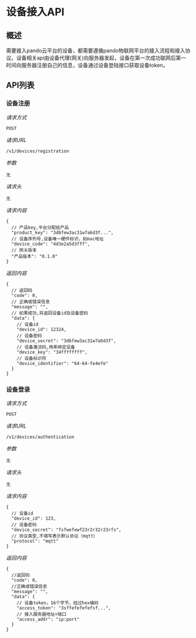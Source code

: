 # 设备接入API

## 概述
需要接入pando云平台的设备，都需要遵循pando物联网平台的接入流程和接入协议。设备相关api由设备代理(网关)向服务器发起，设备在第一次成功联网后第一时间向服务器注册自己的信息，设备通过设备登陆接口获取设备token。

## API列表
### 设备注册
*请求方式*
```
POST
```
*请求URL*
```
/v1/devices/registration
```
*参数*
```
无
```
*请求头*
```
无
```
*请求内容*
```
{
  // 产品key,平台分配给产品
  "product_key": "3d6few3ac31w7a6d3f...",
  // 设备序列号,设备唯一硬件标识，如mac地址
  "device_code": "4d3e2a5d3fff",
  // 网关版本
  "产品版本": "0.1.0"
}
```
*返回内容*
```
{
  // 返回码
  "code": 0,
  // 正确或错误信息
  "message": "", 
  // 如果成功,将返回设备id及设备密码
  "data": { 
    // 设备id
    "device_id": 12324, 
    // 设备密码
    "device_secret": "3d6few3ac31w7a6d3f", 
    // 设备激活码,用来绑定设备
    "device_key": "34ffffffff",
    // 设备标识符
    "device_identifier": "64-64-fe4efe"
  }
}
```

### 设备登录
*请求方式*
```
POST
```
*请求URL*
```
/v1/devices/authentication
```
*参数*
```
无
```
*请求头*
```
无
```
*请求内容*
```
{
  // 设备id
  "device_id": 123,
  // 设备密码
  "device_secret": "fsfwefewf23r2r32r23rfs",
  // 协议类型,不填写表示默认协议（mqtt）
  "protocol": "mqtt"
}
```
*返回内容*
```
{
  //返回码
  "code": 0, 
  //正确或错误信息
  "message": "", 
  "data": { 
    // 设备token，16个字节，经过hex编码
    "access_token": "3sffefefefefsf...", 
    // 接入服务器地址+端口
    "access_addr": "ip:port"
  }
}
```